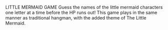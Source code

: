 LITTLE MERMAID GAME
Guess the names of the little mermaid characters one letter at a time before the HP runs out! 
This game plays in the same manner as traditional hangman, with the added theme of The Little Mermaid. 

